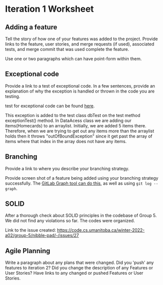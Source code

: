 Iteration 1 Worksheet
=====================

Adding a feature
-----------------

Tell the story of how one of your features was added to the project.
Provide links to the
feature, user stories, and merge requests (if used), associated tests, and merge commit
that was used complete the feature.

Use one or two paragraphs which can have point-form within them.

Exceptional code
----------------

Provide a link to a test of exceptional code. In a few sentences,
provide an explanation of why the exception is handled or thrown
in the code you are testing.

test for exceptional code can be found [here](https://code.cs.umanitoba.ca/winter-2022-a02/group-4/dish-project/-/blob/fake-database-emon/app/src/test/java/comp3350/dishproject/tests/persistence/dbTest.java). 

This exception is added to the test class dbTest on the test method exceptionTest() method. In DataAcess class we are adding our items(Homecards) to 
an arraylist. Initially, we are added 5 items there. Therefore, when we are trying to get out any items more than the arraylist holds then it throws 
"outOfBoundException" since it get past the array of items where that index in the array does not have any items.

Branching
----------

Provide a link to where you describe your branching strategy.

Provide screen shot of a feature being added using your branching strategy
successfully. The [GitLab Graph tool can do this](https://code.cs.umanitoba.ca/comp3350-summer2019/cook-eBook/-/network/develop),
as well as using `git log --graph`.

SOLID
-----

After a thorough check about SOLID principles in the codebase of Group 5. We did not find any violations so far. The codes were organized. 

Link to the issue created: https://code.cs.umanitoba.ca/winter-2022-a02/group-5/nibble-pad/-/issues/27

Agile Planning
--------------

Write a paragraph about any plans that were changed. Did you
'push' any features to iteration 2? Did you change the description
of any Features or User Stories? Have links to any changed or pushed Features
or User Stories.
